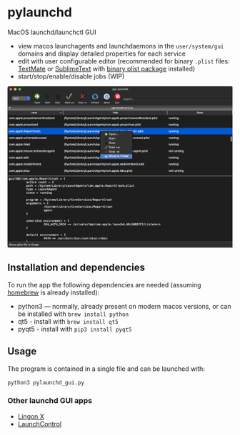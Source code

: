 # pylaunchd
MacOS launchd/launchctl GUI

- view macos launchagents and launchdaemons in the `user/system/gui` domains and display detailed properties for each service
- edit with user configurable editor (recommended for binary `.plist` files: [TextMate](https://macromates.com/) or [SublimeText](https://www.sublimetext.com/) with [binary plist package](https://packagecontrol.io/packages/BinaryPlist) installed) 
- start/stop/enable/disable jobs (WIP) 

![](pylaunchd-screenshot.png)

## Installation and dependencies

To run the app the following dependencies are needed (assuming [homebrew](https://brew.sh/) is already installed):

- python3 — normally, already present on modern macos versions, or can be installed with `brew install python`
- qt5 - install with `brew install qt5`
- pyqt5 - install with `pip3 install pyqt5`

## Usage 

The program is contained in a single file and can be launched with: 

```bash
python3 pylaunchd_gui.py
```


### Other launchd GUI apps

- [Lingon X](https://www.peterborgapps.com/lingon/)
- [LaunchControl](https://www.soma-zone.com/LaunchControl/)
